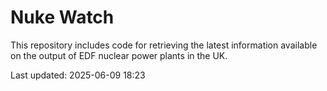 # Nuke Watch

This repository includes code for retrieving the latest information available on the output of EDF nuclear power plants in the UK.

Last updated: 2025-06-09 18:23